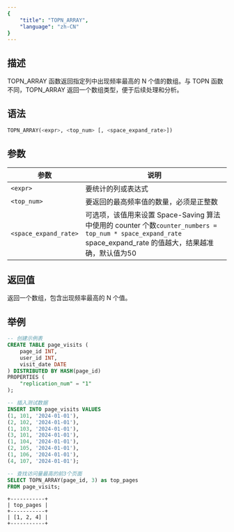 ```yaml
---
{
    "title": "TOPN_ARRAY",
    "language": "zh-CN"
}
---
```


<!-- 
Licensed to the Apache Software Foundation (ASF) under one
or more contributor license agreements.  See the NOTICE file
distributed with this work for additional information
regarding copyright ownership.  The ASF licenses this file
to you under the Apache License, Version 2.0 (the
"License"); you may not use this file except in compliance
with the License.  You may obtain a copy of the License at

  http://www.apache.org/licenses/LICENSE-2.0

Unless required by applicable law or agreed to in writing,
software distributed under the License is distributed on an
"AS IS" BASIS, WITHOUT WARRANTIES OR CONDITIONS OF ANY
KIND, either express or implied.  See the License for the
specific language governing permissions and limitations
under the License.
-->

## 描述

TOPN_ARRAY 函数返回指定列中出现频率最高的 N 个值的数组。与 TOPN 函数不同，TOPN_ARRAY 返回一个数组类型，便于后续处理和分析。

## 语法

```sql
TOPN_ARRAY(<expr>, <top_num> [, <space_expand_rate>])
```

## 参数
| 参数 | 说明 |
| -- | -- |
| `<expr>` | 要统计的列或表达式 |
| `<top_num>` | 要返回的最高频率值的数量，必须是正整数 |
| `<space_expand_rate>` | 可选项，该值用来设置 Space-Saving 算法中使用的 counter 个数`counter_numbers = top_num * space_expand_rate` space_expand_rate 的值越大，结果越准确，默认值为50 |

## 返回值
返回一个数组，包含出现频率最高的 N 个值。

## 举例
```sql
-- 创建示例表
CREATE TABLE page_visits (
    page_id INT,
    user_id INT,
    visit_date DATE
) DISTRIBUTED BY HASH(page_id)
PROPERTIES (
    "replication_num" = "1"
);

-- 插入测试数据
INSERT INTO page_visits VALUES
(1, 101, '2024-01-01'),
(2, 102, '2024-01-01'),
(1, 103, '2024-01-01'),
(3, 101, '2024-01-01'),
(1, 104, '2024-01-01'),
(2, 105, '2024-01-01'),
(1, 106, '2024-01-01'),
(4, 107, '2024-01-01');

-- 查找访问量最高的前3个页面
SELECT TOPN_ARRAY(page_id, 3) as top_pages
FROM page_visits;
```

```text
+-----------+
| top_pages |
+-----------+
| [1, 2, 4] |
+-----------+
```
